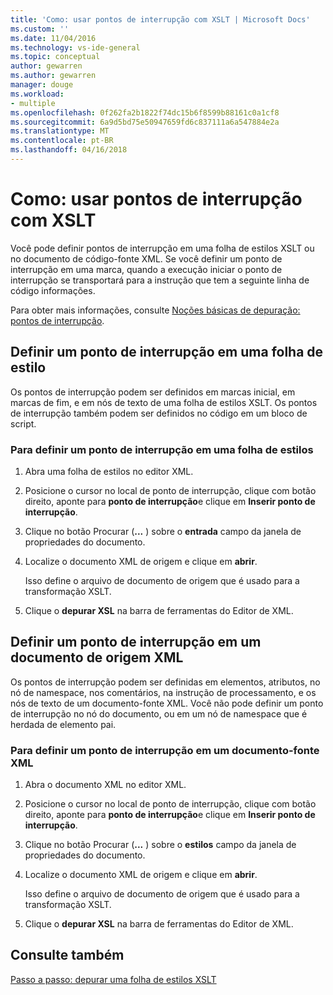 ```yaml
---
title: 'Como: usar pontos de interrupção com XSLT | Microsoft Docs'
ms.custom: ''
ms.date: 11/04/2016
ms.technology: vs-ide-general
ms.topic: conceptual
author: gewarren
ms.author: gewarren
manager: douge
ms.workload:
- multiple
ms.openlocfilehash: 0f262fa2b1822f74dc15b6f8599b88161c0a1cf8
ms.sourcegitcommit: 6a9d5bd75e50947659fd6c837111a6a547884e2a
ms.translationtype: MT
ms.contentlocale: pt-BR
ms.lasthandoff: 04/16/2018
---
```

# <a name="how-to-use-breakpoints-with-xslt"></a>Como: usar pontos de interrupção com XSLT

Você pode definir pontos de interrupção em uma folha de estilos XSLT ou no documento de código-fonte XML. Se você definir um ponto de interrupção em uma marca, quando a execução iniciar o ponto de interrupção se transportará para a instrução que tem a seguinte linha de código informações.

Para obter mais informações, consulte [Noções básicas de depuração: pontos de interrupção](../debugger/using-breakpoints.md).

## <a name="set-a-breakpoint-in-a-style-sheet"></a>Definir um ponto de interrupção em uma folha de estilo

Os pontos de interrupção podem ser definidos em marcas inicial, em marcas de fim, e em nós de texto de uma folha de estilos XSLT. Os pontos de interrupção também podem ser definidos no código em um bloco de script.  
  
### <a name="to-set-a-breakpoint-in-a-style-sheet"></a>Para definir um ponto de interrupção em uma folha de estilos
  
1.  Abra uma folha de estilos no editor XML.  
  
2.  Posicione o cursor no local de ponto de interrupção, clique com botão direito, aponte para **ponto de interrupção**e clique em **Inserir ponto de interrupção**.  
  
3.  Clique no botão Procurar (**...** ) sobre o **entrada** campo da janela de propriedades do documento.  
  
4.  Localize o documento XML de origem e clique em **abrir**.  
  
     Isso define o arquivo de documento de origem que é usado para a transformação XSLT.  
  
5.  Clique o **depurar XSL** na barra de ferramentas do Editor de XML.  

## <a name="set-a-breakpoint-in-an-xml-source-document"></a>Definir um ponto de interrupção em um documento de origem XML

Os pontos de interrupção podem ser definidas em elementos, atributos, no nó de namespace, nos comentários, na instrução de processamento, e os nós de texto de um documento-fonte XML. Você não pode definir um ponto de interrupção no nó do documento, ou em um nó de namespace que é herdada de elemento pai.  

### <a name="to-set-a-breakpoint-in-an-xml-source-document"></a>Para definir um ponto de interrupção em um documento-fonte XML

1.  Abra o documento XML no editor XML.  
  
2.  Posicione o cursor no local de ponto de interrupção, clique com botão direito, aponte para **ponto de interrupção**e clique em **Inserir ponto de interrupção**.  
  
3.  Clique no botão Procurar (**...** ) sobre o **estilos** campo da janela de propriedades do documento.  
  
4.  Localize o documento XML de origem e clique em **abrir**.  
  
     Isso define o arquivo de documento de origem que é usado para a transformação XSLT.  
  
5.  Clique o **depurar XSL** na barra de ferramentas do Editor de XML.  
 
## <a name="see-also"></a>Consulte também

[Passo a passo: depurar uma folha de estilos XSLT](../xml-tools/walkthrough-debug-an-xslt-style-sheet.md)